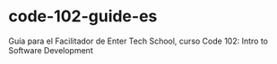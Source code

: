 # code-102-guide-es
Guía para el Facilitador de Enter Tech School, curso Code 102: Intro to Software Development
